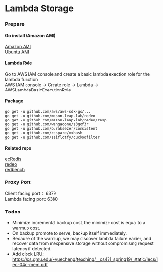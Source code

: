 # Lambda Storage
### Prepare
#### Go install (Amazon AMI)
[Amazon AMI](https://hackernoon.com/deploying-a-go-application-on-aws-ec2-76390c09c2c5)  
[Ubuntu AMI](https://tecadmin.net/install-go-on-ubuntu/)  
#### Lambda Role
Go to AWS IAM console and create a basic lambda exection role for the lambda function  
AWS IAM console -> Create role -> Lambda -> AWSLambdaBasicExecutionRole
#### Package
```golang
go get -u github.com/aws/aws-sdk-go/...
go get -u github.com/mason-leap-lab/redeo
go get -u github.com/mason-leap-lab/redeo/resp
go get -u github.com/wangaoone/s3gof3r
go get -u github.com/buraksezer/consistent
go get -u github.com/cespare/xxhash
go get -u github.com/seiflotfy/cuckoofilter
```
#### Related repo
[ecRedis](https://github.com/wangaoone/ecRedis)  
[redeo](https://github.com/mason-leap-lab/redeo)  
[redbench](https://github.com/tddg/redbench)

### Proxy Port
Client facing port： 6379  
Lambda facing port: 6380

### Todos

* Minimize incremental backup cost, the minimize cost is equal to a warmup cost.
* On backup promote to serve, backup itself immiediately.
* Because of the warmup, we may discover lambda failure earlier, and recover data from inexpensive storage without compromising request latency if detected.
* Add clock LRU: https://cs.gmu.edu/~yuecheng/teaching/__cs471_spring19/_static/lecs/lec-04d-mem.pdf
